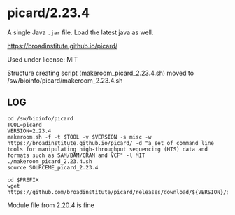 picard/2.23.4
========================

A single Java `.jar` file.  Load the latest java as well.


<https://broadinstitute.github.io/picard/>

Used under license:
MIT

Structure creating script (makeroom_picard_2.23.4.sh) moved to /sw/bioinfo/picard/makeroom_2.23.4.sh


LOG
---

    cd /sw/bioinfo/picard
    TOOL=picard
    VERSION=2.23.4
    makeroom.sh -f -t $TOOL -v $VERSION -s misc -w https://broadinstitute.github.io/picard/ -d "a set of command line tools for manipulating high-throughput sequencing (HTS) data and formats such as SAM/BAM/CRAM and VCF" -l MIT
    ./makeroom_picard_2.23.4.sh
    source SOURCEME_picard_2.23.4

    cd $PREFIX
    wget https://github.com/broadinstitute/picard/releases/download/${VERSION}/picard.jar

Module file from 2.20.4 is fine
